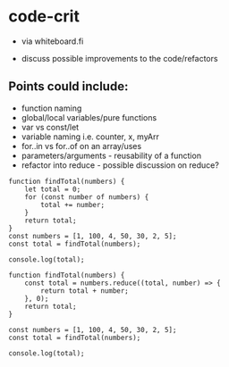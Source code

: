 # code-crit

-   via whiteboard.fi

-   discuss possible improvements to the code/refactors

## Points could include:

-   function naming
-   global/local variables/pure functions
-   var vs const/let
-   variable naming i.e. counter, x, myArr
-   for..in vs for..of on an array/uses
-   parameters/arguments - reusability of a function
-   refactor into reduce - possible discussion on reduce?

```
function findTotal(numbers) {
    let total = 0;
    for (const number of numbers) {
        total += number;
    }
    return total;
}
const numbers = [1, 100, 4, 50, 30, 2, 5];
const total = findTotal(numbers);

console.log(total);
```

```
function findTotal(numbers) {
    const total = numbers.reduce((total, number) => {
        return total + number;
    }, 0);
    return total;
}

const numbers = [1, 100, 4, 50, 30, 2, 5];
const total = findTotal(numbers);

console.log(total);

```
